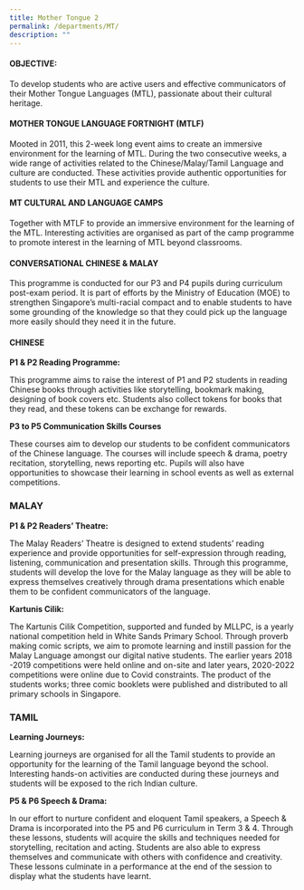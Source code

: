 ```yaml
---
title: Mother Tongue 2
permalink: /departments/MT/
description: ""
---
```



#### **OBJECTIVE:**

To develop students who are active users and effective communicators of their Mother Tongue Languages (MTL), passionate about their cultural heritage.

#### **MOTHER TONGUE LANGUAGE FORTNIGHT (MTLF)**

Mooted in 2011, this 2-week long event aims to create an immersive environment for the learning of MTL. During the two consecutive weeks, a wide range of activities related to the Chinese/Malay/Tamil Language and culture are conducted. These activities provide authentic opportunities for students to use their MTL and experience the culture.

#### **MT CULTURAL AND LANGUAGE CAMPS**

Together with MTLF to provide an immersive environment for the learning of the MTL. Interesting activities are organised as part of the camp programme to promote interest in the learning of MTL beyond classrooms.

#### **CONVERSATIONAL CHINESE & MALAY**

This programme is conducted for our P3 and P4 pupils during curriculum post-exam period. It is part of efforts by the Ministry of Education (MOE) to strengthen Singapore’s multi-racial compact and to enable students to have some grounding of the knowledge so that they could pick up the language more easily should they need it in the future.

#### **CHINESE**

**P1 & P2 Reading Programme:**

This programme aims to raise the interest of P1 and P2 students in reading Chinese books through activities like storytelling, bookmark making, designing of book covers etc. Students also collect tokens for books that they read, and these tokens can be exchange for rewards.

**P3 to P5 Communication Skills Courses**

These courses aim to develop our students to be confident communicators of the Chinese language. The courses will include speech & drama, poetry recitation, storytelling, news reporting etc. Pupils will also have opportunities to showcase their learning in school events as well as external competitions.

### **MALAY**

**P1 & P2 Readers’ Theatre:**

The Malay Readers’ Theatre is designed to extend students’ reading experience and provide opportunities for self-expression through reading, listening, communication and presentation skills. Through this programme, students will develop the love for the Malay language as they will be able to express themselves creatively through drama presentations which enable them to be confident communicators of the language.

**Kartunis Cilik:**

The Kartunis Cilik Competition, supported and funded by MLLPC, is a yearly national competition held in White Sands Primary School. Through proverb making comic scripts, we aim to promote learning and instill passion for the Malay Language amongst our digital native students. The earlier years 2018 -2019 competitions were held online and on-site and later years, 2020-2022 competitions were online due to Covid constraints. The product of the students works; three comic booklets were published and distributed to all primary schools in Singapore.

### **TAMIL**

**Learning Journeys:**

Learning journeys are organised for all the Tamil students to provide an opportunity for the learning of the Tamil language beyond the school. Interesting hands-on activities are conducted during these journeys and students will be exposed to the rich Indian culture.

**P5 & P6 Speech & Drama:**

In our effort to nurture confident and eloquent Tamil speakers, a Speech & Drama is incorporated into the P5 and P6 curriculum in Term 3 & 4. Through these lessons, students will acquire the skills and techniques needed for storytelling, recitation and acting. Students are also able to express themselves and communicate with others with confidence and creativity. These lessons culminate in a performance at the end of the session to display what the students have learnt.